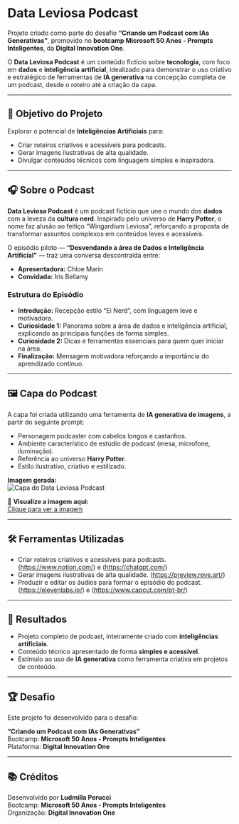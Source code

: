 # Data Leviosa Podcast

Projeto criado como parte do desafio **“Criando um Podcast com IAs Generativas”**, promovido no **bootcamp Microsoft 50 Anos - Prompts Inteligentes**, da **Digital Innovation One**.

O **Data Leviosa Podcast** é um conteúdo fictício sobre **tecnologia**, com foco em **dados** e **inteligência artificial**, idealizado para demonstrar o uso criativo e estratégico de ferramentas de **IA generativa** na concepção completa de um podcast, desde o roteiro até a criação da capa.

---

## 📌 Objetivo do Projeto

Explorar o potencial de **Inteligências Artificiais** para:

- Criar roteiros criativos e acessíveis para podcasts.
- Gerar imagens ilustrativas de alta qualidade.
- Divulgar conteúdos técnicos com linguagem simples e inspiradora.

---

## 🎧 Sobre o Podcast

**Data Leviosa Podcast** é um podcast fictício que une o mundo dos **dados** com a leveza da **cultura nerd**. Inspirado pelo universo de **Harry Potter**, o nome faz alusão ao feitiço “Wingardium Leviosa”, reforçando a proposta de transformar assuntos complexos em conteúdos leves e acessíveis.

O episódio piloto — **“Desvendando a área de Dados e Inteligência Artificial”** — traz uma conversa descontraída entre:

- **Apresentadora:** Chloe Marin
- **Convidada:** Iris Bellamy

### Estrutura do Episódio

- **Introdução:** Recepção estilo “Ei Nerd”, com linguagem leve e motivadora.
- **Curiosidade 1:** Panorama sobre a área de dados e inteligência artificial, explicando as principais funções de forma simples.
- **Curiosidade 2:** Dicas e ferramentas essenciais para quem quer iniciar na área.
- **Finalização:** Mensagem motivadora reforçando a importância do aprendizado contínuo.

---

## 🖼️ Capa do Podcast

A capa foi criada utilizando uma ferramenta de **IA generativa de imagens**, a partir do seguinte prompt:

- Personagem podcaster com cabelos longos e castanhos.
- Ambiente característico de estúdio de podcast (mesa, microfone, iluminação).
- Referência ao universo **Harry Potter**.
- Estilo ilustrativo, criativo e estilizado.

**Imagem gerada:**  
![Capa do Data Leviosa Podcast](https://preview.reve.art/app/b1056023-bc88-4bc8-a3ea-fa3e49e3e86c)

🔗 **Visualize a imagem aqui:**  
[Clique para ver a imagem](https://preview.reve.art/app/f8426f07-593a-4593-a45d-ce4534f42add)


---

## 🛠️ Ferramentas Utilizadas

- Criar roteiros criativos e acessíveis para podcasts. (https://www.notion.com/) e (https://chatgpt.com/)
- Gerar imagens ilustrativas de alta qualidade. (https://preview.reve.art/)
- Produzir e editar os áudios para formar o episódio do podcast. (https://elevenlabs.io/) e (https://www.capcut.com/pt-br/)

---

## 🚀 Resultados

- Projeto completo de podcast, inteiramente criado com **inteligências artificiais**.
- Conteúdo técnico apresentado de forma **simples e acessível**.
- Estímulo ao uso de **IA generativa** como ferramenta criativa em projetos de conteúdo.

---

## 🏆 Desafio

Este projeto foi desenvolvido para o desafio:

**“Criando um Podcast com IAs Generativas”**  
Bootcamp: **Microsoft 50 Anos - Prompts Inteligentes**  
Plataforma: **Digital Innovation One**

---

## 📚 Créditos

Desenvolvido por **Ludmilla Perucci**  
Bootcamp: **Microsoft 50 Anos - Prompts Inteligentes**  
Organização: **Digital Innovation One**
